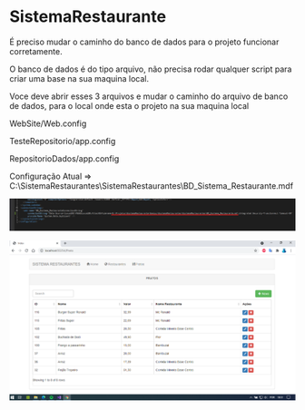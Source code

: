 # SistemaRestaurante

É preciso mudar o caminho do banco de dados para o projeto funcionar corretamente.

O banco de dados é do tipo arquivo, não precisa rodar qualquer script para criar uma base na sua maquina local.

Voce deve abrir esses 3 arquivos e mudar o caminho do arquivo de banco de dados, para o local onde esta o projeto na sua maquina local

WebSite/Web.config

TesteRepositorio/app.config

RepositorioDados/app.config

Configuração Atual => C:\SistemaRestaurantes\SistemaRestaurantes\BD_Sistema_Restaurante.mdf


![alt text](https://github.com/FelipeFalanque/SistemaRestaurante-Sawluz/blob/master/SistemaRestaurantes/WebConfig.png?raw=true)

![alt text](https://github.com/FelipeFalanque/SistemaRestaurante-Sawluz/blob/master/SistemaRestaurantes/Captura_de_tela.png?raw=true)
